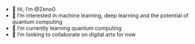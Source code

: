 - 👋 Hi, I’m @Zeno0
- 👀 I’m interested in machine learning, deep learning and the potential of quantum computing
- 🌱 I’m currently learning quantum computing
- 💞️ I’m looking to collaborate on digital arts for now


<!---
Zeno0/Zeno0 is a ✨ special ✨ repository because its `README.md` (this file) appears on your GitHub profile.
You can click the Preview link to take a look at your changes.
--->
